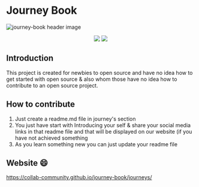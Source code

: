 # Journey Book

![journey-book header image](https://socialify.git.ci/collab-community/journey-book/image?description=1&font=Inter&forks=1&issues=1&logo=https%3A%2F%2Fcdn2.iconfinder.com%2Fdata%2Ficons%2Fgeest-travel-kit%2F128%2Ftravel_journey-13-512.png&name=1&pattern=Solid&pulls=1&stargazers=1&theme=Dark)

<div align="center">
<img src="https://img.shields.io/badge/License-MIT-yellow.svg" />
<img src="https://github-size-badge.herokuapp.com/collab-community/journey-book.svg" />
  <a href="https://github.com/collab-community/journey-book"></a>
</div>

## Introduction

This project is  created for newbies to open source and have no idea how to get started with open source & also whom those have no idea how to contribute to an open source project. 

## How to contribute

1. Just create a readme.md file in journey's section
2. You just have start with Introducing your self & share your social media links in that readme file and that will be displayed on our website (if you have not achieved something
3. As you learn something new you can just update your readme file 

## Website :smile:

https://collab-community.github.io/journey-book/journeys/
